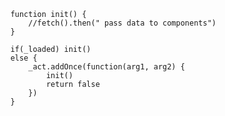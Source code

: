 		function init() {
			//fetch().then(" pass data to components")
		}

		if(_loaded) init()
		else {
			_act.addOnce(function(arg1, arg2) {
				init()
				return false
			})
		}
